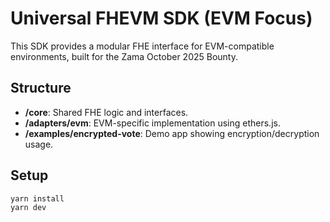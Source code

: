 # Universal FHEVM SDK (EVM Focus)

This SDK provides a modular FHE interface for EVM-compatible environments, built for the Zama October 2025 Bounty.

## Structure
- **/core**: Shared FHE logic and interfaces.
- **/adapters/evm**: EVM-specific implementation using ethers.js.
- **/examples/encrypted-vote**: Demo app showing encryption/decryption usage.

## Setup
```bash
yarn install
yarn dev
```
